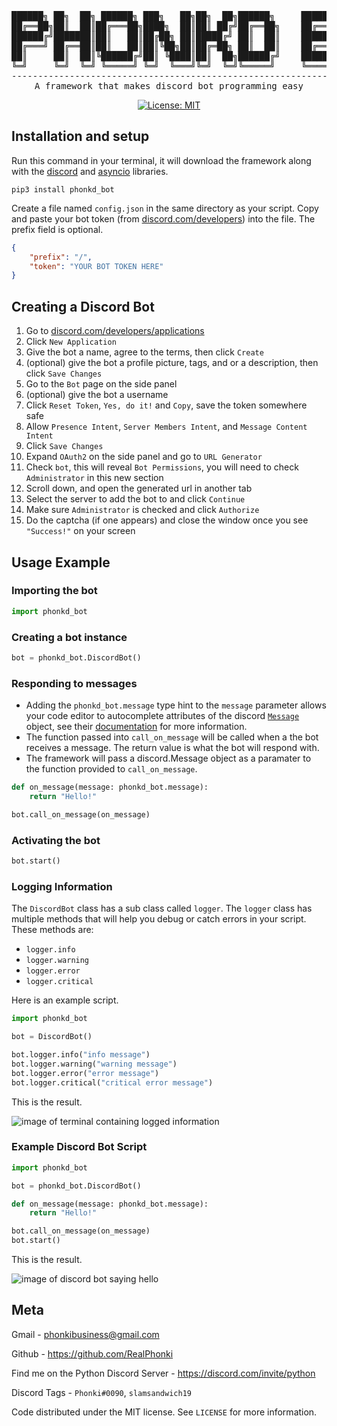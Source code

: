<div align="center">
<pre>
██████╗ ██╗  ██╗ ██████╗ ███╗   ██╗██╗  ██╗██████╗     ██████╗  ██████╗ ████████╗
██╔══██╗██║  ██║██╔═══██╗████╗  ██║██║ ██╔╝██╔══██╗    ██╔══██╗██╔═══██╗╚══██╔══╝
██████╔╝███████║██║   ██║██╔██╗ ██║█████╔╝ ██║  ██║    ██████╔╝██║   ██║   ██║   
██╔═══╝ ██╔══██║██║   ██║██║╚██╗██║██╔═██╗ ██║  ██║    ██╔══██╗██║   ██║   ██║   
██║     ██║  ██║╚██████╔╝██║ ╚████║██║  ██╗██████╔╝    ██████╔╝╚██████╔╝   ██║   
╚═╝     ╚═╝  ╚═╝ ╚═════╝ ╚═╝  ╚═══╝╚═╝  ╚═╝╚═════╝     ╚═════╝  ╚═════╝    ╚═╝   
---------------------------------------------------------------------------------
A framework that makes discord bot programming easy
</pre>

[![License: MIT](https://img.shields.io/badge/License-MIT-yellow.svg)](https://opensource.org/licenses/MIT)

</div>

## Installation and setup

Run this command in your terminal, it will download the framework along with the [discord](https://discordpy.readthedocs.io/en/stable/api.html) and [asyncio](https://docs.python.org/3/library/asyncio.html) libraries.

```shell
pip3 install phonkd_bot
```

Create a file named `config.json` in the same directory as your script. Copy and paste your bot token (from [discord.com/developers](https://discord.com/developers/applications)) into the file. The prefix field is optional.
```json
{
    "prefix": "/",
    "token": "YOUR BOT TOKEN HERE"
}
```

## Creating a Discord Bot
1. Go to [discord.com/developers/applications](https://discord.com/developers/applications)
2. Click `New Application`
3. Give the bot a name, agree to the terms, then click `Create`
4. (optional) give the bot a profile picture, tags, and or a description, then click `Save Changes`
5. Go to the `Bot` page on the side panel
6. (optional) give the bot a username
7. Click `Reset Token`, `Yes, do it!` and `Copy`, save the token somewhere safe
8. Allow `Presence Intent`, `Server Members Intent`, and `Message Content Intent`
9. Click `Save Changes`
10. Expand `OAuth2` on the side panel and go to `URL Generator`
11. Check `bot`, this will reveal `Bot Permissions`, you will need to check `Administrator` in this new section
12. Scroll down, and open the generated url in another tab
13. Select the server to add the bot to and click `Continue`
14. Make sure `Administrator` is checked and click `Authorize`
15. Do the captcha (if one appears) and close the window once you see `"Success!"` on your screen

## Usage Example

### Importing the bot

```python
import phonkd_bot
```

### Creating a bot instance

```python
bot = phonkd_bot.DiscordBot()
```

### Responding to messages
- Adding the `phonkd_bot.message` type hint to the `message` parameter allows your code editor to autocomplete attributes of the discord [`Message`](https://discordpy.readthedocs.io/en/stable/api.html#discord.Message) object, see their [documentation](https://discordpy.readthedocs.io/en/stable/api.html#discord.Message) for more information.
- The function passed into `call_on_message` will be called when a the bot receives a message. The return value is what the bot will respond with.
- The framework will pass a discord.Message object as a paramater to the function provided to `call_on_message`.
```python
def on_message(message: phonkd_bot.message):
    return "Hello!"

bot.call_on_message(on_message)
```

### Activating the bot

```python
bot.start()
```

### Logging Information

The `DiscordBot` class has a sub class called `logger`. The `logger` class has multiple methods that will help you debug or catch errors in your script. These methods are:
- `logger.info`
- `logger.warning`
- `logger.error`
- `logger.critical`

Here is an example script.

```python
import phonkd_bot

bot = DiscordBot()

bot.logger.info("info message")
bot.logger.warning("warning message")
bot.logger.error("error message")
bot.logger.critical("critical error message")
```

This is the result.

![image of terminal containing logged information](https://i.imgur.com/wiIKZEQ.png)

### Example Discord Bot Script

```python
import phonkd_bot

bot = phonkd_bot.DiscordBot()

def on_message(message: phonkd_bot.message):
    return "Hello!"

bot.call_on_message(on_message)
bot.start()
```

This is the result.

![image of discord bot saying hello](https://i.imgur.com/4hcMWHE.png)

## Meta
Gmail - phonkibusiness@gmail.com

Github - https://github.com/RealPhonki

Find me on the Python Discord Server - https://discord.com/invite/python

Discord Tags - `Phonki#0090`, `slamsandwich19`

Code distributed under the MIT license. See `LICENSE` for more information.
